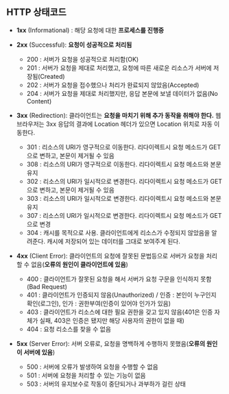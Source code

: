 ## HTTP 상태코드

- **1xx** (Informational) : 해당 요청에 대한 **프로세스를 진행중**

- **2xx** (Successful): **요청이 성공적으로 처리됨**
  - 200 : 서버가 요청을 성공적으로 처리함(OK)
  - 201 : 서버가 요청을 제대로 처리했고, 요청에 따른 새로운 리소스가 서버에 저장됨(Created)
  - 202 : 서버가 요청을 접수했으나 처리가 완료되지 않았음(Accepted)
  - 204 : 서버가 요청을 제대로 처리했지만, 응답 본문에 보낼 데이터가 없음(No Content)

- **3xx** (Redirection): 클라이언트는 **요청을 마치기 위해 추가 동작을 취해야 한다.** 웹 브라우저는 3xx 응답의 결과에 Location 헤더가 있으면 Location 위치로 자동 이동한다.
  - 301 : 리소스의 URI가 영구적으로 이동한다. 리다이렉트시 요청 메소드가 GET으로 변하고, 본문이 제거될 수 있음
  - 308 : 리소스의 URI가 영구적으로 이동한다. 리다이렉트시 요청 메소드와 본문 유지
  - 302 : 리소스의 URI가 일시적으로 변경한다. 리다이렉트시 요청 메소드가 GET으로 변하고, 본문이 제거될 수 있음
  - 303 : 리소스의 URI가 일시적으로 변경한다. 리다이렉트시 요청 메소드와 본문 유지
  - 307 : 리소스의 URI가 일시적으로 변경한다. 리다이렉트시 요청 메소드가 GET으로 변경
  - 304 : 캐시를 목적으로 사용. 클라이언트에게 리소스가 수정되지 않았음을 알려준다. 캐시에 저장되어 있는 데이터를 그대로 보여주게 된다.

- **4xx** (Client Error):  클라이언트의 요청에 잘못된 문법등으로 서버가 요청을 처리할 수 없음(**오류의 원인이 클라이언트에 있음**)
  - 400 : 클라이언트가 잘못된 요청을 해서 서버가 요청 구문을 인식하지 못함(Bad Request)
  - 401 : 클라이언트가 인증되지 않음(Unauthorized) / 인증 : 본인이 누구인지 확인(로그인), 인가 : 권한부여(인증이 있어야 인가가 있음)
  - 403 : 클라이언트가 리소스에 대한 필요 권한을 갖고 있지 않음(401은 인증 자체가 실패, 403은 인증은 됐지만 해당 사용자의 권한이 없을 때)
  - 404 : 요청 리소스를 찾을 수 없음
  
- **5xx** (Server Error): 서버 오류로, 요청을 명백하게 수행하지 못했음(**오류의 원인이 서버에 있음**)
  - 500 : 서버에 오류가 발생하여 요청을 수행할 수 없음
  - 501 : 서버에 요청을 처리할 수 있는 기능이 없음
  - 503 : 서버의 유지보수로 작동이 중단되거나 과부하가 걸린 상태


